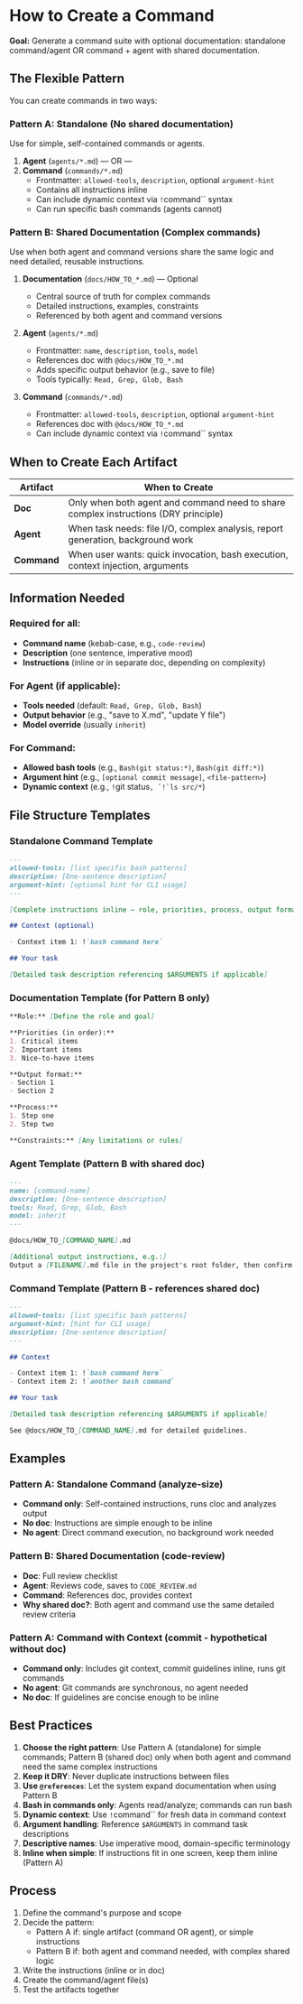 # How to Create a Command

**Goal:** Generate a command suite with optional documentation: standalone command/agent OR command + agent with shared documentation.

## The Flexible Pattern

You can create commands in two ways:

### Pattern A: Standalone (No shared documentation)
Use for simple, self-contained commands or agents.

1. **Agent** (`agents/*.md`) — OR —
2. **Command** (`commands/*.md`)
   - Frontmatter: `allowed-tools`, `description`, optional `argument-hint`
   - Contains all instructions inline
   - Can include dynamic context via `!`command`` syntax
   - Can run specific bash commands (agents cannot)

### Pattern B: Shared Documentation (Complex commands)
Use when both agent and command versions share the same logic and need detailed, reusable instructions.

1. **Documentation** (`docs/HOW_TO_*.md`) — Optional
   - Central source of truth for complex commands
   - Detailed instructions, examples, constraints
   - Referenced by both agent and command versions

2. **Agent** (`agents/*.md`)
   - Frontmatter: `name`, `description`, `tools`, `model`
   - References doc with `@docs/HOW_TO_*.md`
   - Adds specific output behavior (e.g., save to file)
   - Tools typically: `Read, Grep, Glob, Bash`

3. **Command** (`commands/*.md`)
   - Frontmatter: `allowed-tools`, `description`, optional `argument-hint`
   - References doc with `@docs/HOW_TO_*.md`
   - Can include dynamic context via `!`command`` syntax

## When to Create Each Artifact

| Artifact | When to Create |
|----------|----------------|
| **Doc** | Only when both agent and command need to share complex instructions (DRY principle) |
| **Agent** | When task needs: file I/O, complex analysis, report generation, background work |
| **Command** | When user wants: quick invocation, bash execution, context injection, arguments |

## Information Needed

### Required for all:
- **Command name** (kebab-case, e.g., `code-review`)
- **Description** (one sentence, imperative mood)
- **Instructions** (inline or in separate doc, depending on complexity)

### For Agent (if applicable):
- **Tools needed** (default: `Read, Grep, Glob, Bash`)
- **Output behavior** (e.g., "save to X.md", "update Y file")
- **Model override** (usually `inherit`)

### For Command:
- **Allowed bash tools** (e.g., `Bash(git status:*)`, `Bash(git diff:*)`)
- **Argument hint** (e.g., `[optional commit message]`, `<file-pattern>`)
- **Dynamic context** (e.g., `!`git status``, `!`ls src/*``)

## File Structure Templates

### Standalone Command Template
```markdown
---
allowed-tools: [list specific bash patterns]
description: [One-sentence description]
argument-hint: [optional hint for CLI usage]
---

[Complete instructions inline — role, priorities, process, output format, constraints]

## Context (optional)

- Context item 1: !`bash command here`

## Your task

[Detailed task description referencing $ARGUMENTS if applicable]
```

### Documentation Template (for Pattern B only)
```markdown
**Role:** [Define the role and goal]

**Priorities (in order):**
1. Critical items
2. Important items
3. Nice-to-have items

**Output format:**
- Section 1
- Section 2

**Process:**
1. Step one
2. Step two

**Constraints:** [Any limitations or rules]
```

### Agent Template (Pattern B with shared doc)
```markdown
---
name: [command-name]
description: [One-sentence description]
tools: Read, Grep, Glob, Bash
model: inherit
---

@docs/HOW_TO_[COMMAND_NAME].md

[Additional output instructions, e.g.:]
Output a [FILENAME].md file in the project's root folder, then confirm that you have created the file.
```

### Command Template (Pattern B - references shared doc)
```markdown
---
allowed-tools: [list specific bash patterns]
argument-hint: [hint for CLI usage]
description: [One-sentence description]
---

## Context

- Context item 1: !`bash command here`
- Context item 2: !`another bash command`

## Your task

[Detailed task description referencing $ARGUMENTS if applicable]

See @docs/HOW_TO_[COMMAND_NAME].md for detailed guidelines.
```

## Examples

### Pattern A: Standalone Command (analyze-size)
- **Command only**: Self-contained instructions, runs cloc and analyzes output
- **No doc**: Instructions are simple enough to be inline
- **No agent**: Direct command execution, no background work needed

### Pattern B: Shared Documentation (code-review)
- **Doc**: Full review checklist
- **Agent**: Reviews code, saves to `CODE_REVIEW.md`
- **Command**: References doc, provides context
- **Why shared doc?**: Both agent and command use the same detailed review criteria

### Pattern A: Command with Context (commit - hypothetical without doc)
- **Command only**: Includes git context, commit guidelines inline, runs git commands
- **No agent**: Git commands are synchronous, no agent needed
- **No doc**: If guidelines are concise enough to be inline

## Best Practices

1. **Choose the right pattern**: Use Pattern A (standalone) for simple commands; Pattern B (shared doc) only when both agent and command need the same complex instructions
2. **Keep it DRY**: Never duplicate instructions between files
3. **Use `@references`**: Let the system expand documentation when using Pattern B
4. **Bash in commands only**: Agents read/analyze; commands can run bash
5. **Dynamic context**: Use `!`command`` for fresh data in command context
6. **Argument handling**: Reference `$ARGUMENTS` in command task descriptions
7. **Descriptive names**: Use imperative mood, domain-specific terminology
8. **Inline when simple**: If instructions fit in one screen, keep them inline (Pattern A)

## Process

1. Define the command's purpose and scope
2. Decide the pattern:
   - Pattern A if: single artifact (command OR agent), or simple instructions
   - Pattern B if: both agent and command needed, with complex shared logic
3. Write the instructions (inline or in doc)
4. Create the command/agent file(s)
5. Test the artifacts together

